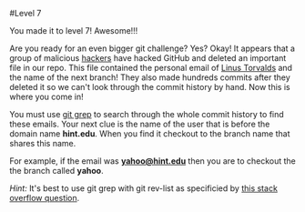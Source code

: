 #Level 7

You made it to level 7! Awesome!!!

Are you ready for an even bigger git challenge? Yes? Okay!
It appears that a group of malicious [hackers](http://en.wikipedia.org/wiki/Anonymous_%28group%29) 
have hacked GitHub and deleted an important file in our repo.
This file contained the personal email of [Linus Torvalds](http://en.wikipedia.org/wiki/Linus_Torvalds) and the name of the next branch!
They also made hundreds commits after they deleted it so we can't look through the commit history by hand.
Now this is where you come in!

You must use [git grep](http://git-scm.com/docs/git-grep) to search through the whole commit history to find these emails.
Your next clue is the name of the user that is before the domain name **hint.edu**. 
When you find it checkout to the branch name that shares this name.

For example, if the email was **yahoo@hint.edu** then you are to checkout the the branch called **yahoo**.

*Hint:* It's best to use git grep with git rev-list as specificied by [this stack overflow question](http://stackoverflow.com/questions/2928584/how-to-grep-search-committed-code-in-the-git-history).
